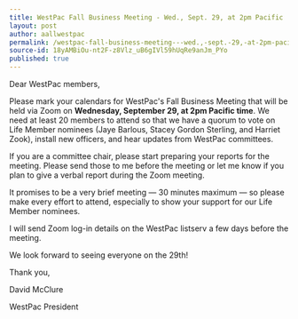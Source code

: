 ```yaml
---
title: WestPac Fall Business Meeting - Wed., Sept. 29, at 2pm Pacific
layout: post
author: aallwestpac
permalink: /westpac-fall-business-meeting---wed.,-sept.-29,-at-2pm-pacific/
source-id: 18yAMBiOu-nt2F-z8Vlz_uB6gIVl59hUqRe9anJm_PYo
published: true
---
```

Dear WestPac members,

Please mark your calendars for WestPac's Fall Business Meeting that will be held via Zoom on **Wednesday, September 29, at 2pm Pacific time**.  We need at least 20 members to attend so that we have a quorum to vote on Life Member nominees (Jaye Barlous, Stacey Gordon Sterling, and Harriet Zook), install new officers, and hear updates from WestPac committees.

If you are a committee chair, please start preparing your reports for the meeting.  Please send those to me before the meeting or let me know if you plan to give a verbal report during the Zoom meeting.

It promises to be a very brief meeting — 30 minutes maximum — so please make every effort to attend, especially to show your support for our Life Member nominees.

I will send Zoom log-in details on the WestPac listserv a few days before the meeting.

We look forward to seeing everyone on the 29th!

Thank you,

David McClure

WestPac President

